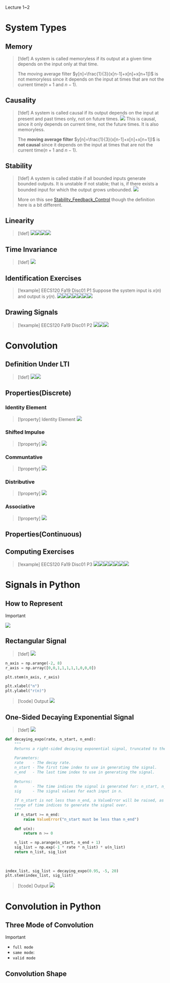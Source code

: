 Lecture 1~2
# System Types
## Memory
> [!def]
> A system is called memoryless if its output at a given time depends on the input only at that time.
> 
> The moving average filter $y[n]=\frac{1}{3}(x[n-1]+x[n]+x[n+1])$ is not memoryless since it depends on the input at times that are not the current time($n+1$ and $n-1$).


## Causality
> [!def]
> A system is called causal if its output depends on the input at present and past times only, not on future times.
> ![](Signals_LTI_Systems.assets/image-20240328181143714.png)
> This is causal, since it only depends on current time, not the future times. It is also memoryless.
> 
> The **moving average filter** $y[n]=\frac{1}{3}(x[n-1]+x[n]+x[n+1])$ is **not causal** since it depends on the input at times that are not the current time($n+1$ and $n-1$).





## Stability
> [!def]
> A system is called stable if all bounded inputs generate bounded outputs. It is unstable if not stable; that is, if there exists a bounded input for which the output grows unbounded.
> ![](Signals_LTI_Systems.assets/image-20240328182022936.png)
> 
> More on this see [Stability_Feedback_Control](../../Machine_Learning/Control_LA_Circuit/EECS16B/Module2_Robotic_Control/Stability_Feedback_Control.md) though the definition here is a bit different.



## Linearity
> [!def]
> ![](Signals_LTI_Systems.assets/image-20240328181344757.png)![](Signals_LTI_Systems.assets/image-20240328181351950.png)![](Signals_LTI_Systems.assets/image-20240328181357466.png)![](Signals_LTI_Systems.assets/image-20240328181402738.png)



## Time Invariance
> [!def]
> ![](Signals_LTI_Systems.assets/image-20240328181411912.png)


## Identification Exercises
> [!example] EECS120 Fa19 Disc01 P1
> Suppose the system input is $x(n)$ and output is $y(n)$.
> ![](Signals_LTI_Systems.assets/image-20240328182122730.png)![](Signals_LTI_Systems.assets/image-20240328182127248.png)![](Signals_LTI_Systems.assets/image-20240329123546513.png)![](Signals_LTI_Systems.assets/image-20240329123722289.png)![](Signals_LTI_Systems.assets/image-20240329123730317.png)![](Signals_LTI_Systems.assets/image-20240329123744985.png)![](Signals_LTI_Systems.assets/image-20240329123754304.png)



## Drawing Signals
> [!example] EECS120 Fa19 Disc01 P2
> ![](Signals_LTI_Systems.assets/image-20240330163227866.png)![](Signals_LTI_Systems.assets/image-20240330163234273.png)![](Signals_LTI_Systems.assets/image-20240330163240913.png)





















# Convolution
## Definition Under LTI
> [!def]
> ![](Signals_LTI_Systems.assets/image-20240316215546778.png)![](Signals_LTI_Systems.assets/image-20240316215551940.png)



## Properties(Discrete)
### Identity Element
> [!property] Identity Element
> ![](Signals_LTI_Systems.assets/image-20240316214759670.png)


### Shifted Impulse
> [!property]
> ![](Signals_LTI_Systems.assets/image-20240316215607484.png)

   

### Communtative
> [!property]
> ![](Signals_LTI_Systems.assets/image-20240316220833860.png)



### Distributive
> [!property]
> ![](Signals_LTI_Systems.assets/image-20240316220853240.png)




### Associative 
> [!property]
> ![](Signals_LTI_Systems.assets/image-20240316220926474.png)


## Properties(Continuous)



## Computing Exercises
> [!example] EECS120 Fa19 Disc01 P3
> ![](Signals_LTI_Systems.assets/image-20240330163437776.png)![](Signals_LTI_Systems.assets/image-20240330163442722.png)![](Signals_LTI_Systems.assets/image-20240330163447594.png)![](Signals_LTI_Systems.assets/image-20240330163453736.png)![](Signals_LTI_Systems.assets/image-20240330163500505.png)![](Signals_LTI_Systems.assets/image-20240330163815968.png)![](Signals_LTI_Systems.assets/image-20240330163830195.png)






# Signals in Python
## How to Represent
> [!important]
> ![](Signals_LTI_Systems.assets/image-20240407180125686.png)


## Rectangular Signal
> [!def]
> ![](Signals_LTI_Systems.assets/image-20240407180155047.png)
```python
n_axis = np.arange(-2, 8)
r_axis = np.array([0,0,1,1,1,1,1,0,0,0])

plt.stem(n_axis, r_axis)

plt.xlabel("n")
plt.ylabel("r(n)")
```
> [!code] Output
> ![](Signals_LTI_Systems.assets/image-20240407180618512.png)



## One-Sided Decaying Exponential Signal
> [!def]
> ![](Signals_LTI_Systems.assets/image-20240407181301071.png)
```python
def decaying_expo(rate, n_start, n_end):
    """
    Returns a right-sided decaying exponential signal, truncated to the provided indices.
    
    Parameters:
    rate    - The decay rate.
    n_start - The first time index to use in generating the signal. 
    n_end   - The last time index to use in generating the signal.
    
    Returns:
    n       - The time indices the signal is generated for: n_start, n_start + 1, ..., n_end.
    sig     - The signal values for each input in n.
    
    If n_start is not less than n_end, a ValueError will be raised, as this specifies an empty
    range of time indices to generate the signal over.    
    """
    if n_start >= n_end:
        raise ValueError("n_start must be less than n_end")
    
    def u(n):
        return n >= 0

    n_list = np.arange(n_start, n_end + 1)
    sig_list = np.exp(-1 * rate * n_list) * u(n_list)
    return n_list, sig_list
	
	
	
index_list, sig_list = decaying_expo(0.95, -5, 20)
plt.stem(index_list, sig_list)
```
> [!code] Output
> ![](Signals_LTI_Systems.assets/image-20240412195023473.png)









# Convolution in Python
## Three Mode of Convolution
> [!important]
> - `full mode`
> - `same mode`: 
> - `valid mode`





## Convolution Shape






